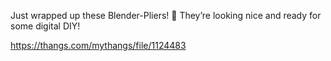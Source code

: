 Just wrapped up these Blender-Pliers! 🔧 They’re looking nice and ready for some digital DIY!

https://thangs.com/mythangs/file/1124483
